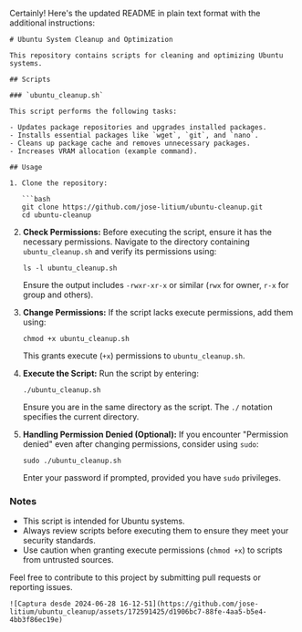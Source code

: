 Certainly! Here's the updated README in plain text format with the additional instructions:

```
# Ubuntu System Cleanup and Optimization

This repository contains scripts for cleaning and optimizing Ubuntu systems.

## Scripts

### `ubuntu_cleanup.sh`

This script performs the following tasks:

- Updates package repositories and upgrades installed packages.
- Installs essential packages like `wget`, `git`, and `nano`.
- Cleans up package cache and removes unnecessary packages.
- Increases VRAM allocation (example command).

## Usage

1. Clone the repository:

   ```bash
   git clone https://github.com/jose-litium/ubuntu-cleanup.git
   cd ubuntu-cleanup
   ```

2. **Check Permissions:**
   Before executing the script, ensure it has the necessary permissions. Navigate to the directory containing `ubuntu_cleanup.sh` and verify its permissions using:
   ```
   ls -l ubuntu_cleanup.sh
   ```
   Ensure the output includes `-rwxr-xr-x` or similar (`rwx` for owner, `r-x` for group and others).

3. **Change Permissions:**
   If the script lacks execute permissions, add them using:
   ```
   chmod +x ubuntu_cleanup.sh
   ```
   This grants execute (`+x`) permissions to `ubuntu_cleanup.sh`.

4. **Execute the Script:**
   Run the script by entering:
   ```
   ./ubuntu_cleanup.sh
   ```
   Ensure you are in the same directory as the script. The `./` notation specifies the current directory.

5. **Handling Permission Denied (Optional):**
   If you encounter "Permission denied" even after changing permissions, consider using `sudo`:
   ```
   sudo ./ubuntu_cleanup.sh
   ```
   Enter your password if prompted, provided you have `sudo` privileges.

### Notes

- This script is intended for Ubuntu systems.
- Always review scripts before executing them to ensure they meet your security standards.
- Use caution when granting execute permissions (`chmod +x`) to scripts from untrusted sources.

Feel free to contribute to this project by submitting pull requests or reporting issues.
```
![Captura desde 2024-06-28 16-12-51](https://github.com/jose-litium/ubuntu_cleanup/assets/172591425/d1906bc7-88fe-4aa5-b5e4-4bb3f86ec19e)

